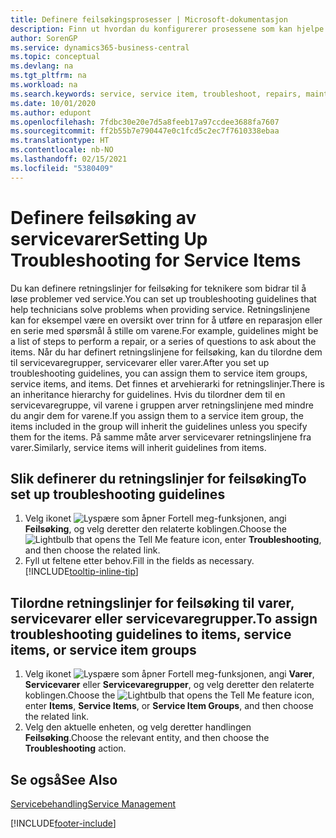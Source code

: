 ```yaml
---
title: Definere feilsøkingsprosesser | Microsoft-dokumentasjon
description: Finn ut hvordan du konfigurerer prosessene som kan hjelpe kundeservicerepresentanter med å identifisere og løse problemer med servicevarer.
author: SorenGP
ms.service: dynamics365-business-central
ms.topic: conceptual
ms.devlang: na
ms.tgt_pltfrm: na
ms.workload: na
ms.search.keywords: service, service item, troubleshoot, repairs, maintenance
ms.date: 10/01/2020
ms.author: edupont
ms.openlocfilehash: 7fdbc30e20e7d5a8feeb17a97ccdee3688fa7607
ms.sourcegitcommit: ff2b55b7e790447e0c1fcd5c2ec7f7610338ebaa
ms.translationtype: HT
ms.contentlocale: nb-NO
ms.lasthandoff: 02/15/2021
ms.locfileid: "5380409"
---
```

# <a name="setting-up-troubleshooting-for-service-items"></a><span data-ttu-id="25f35-103">Definere feilsøking av servicevarer</span><span class="sxs-lookup"><span data-stu-id="25f35-103">Setting Up Troubleshooting for Service Items</span></span>
<span data-ttu-id="25f35-104">Du kan definere retningslinjer for feilsøking for teknikere som bidrar til å løse problemer ved service.</span><span class="sxs-lookup"><span data-stu-id="25f35-104">You can set up troubleshooting guidelines that help technicians solve problems when providing service.</span></span> <span data-ttu-id="25f35-105">Retningslinjene kan for eksempel være en oversikt over trinn for å utføre en reparasjon eller en serie med spørsmål å stille om varene.</span><span class="sxs-lookup"><span data-stu-id="25f35-105">For example, guidelines might be a list of steps to perform a repair, or a series of questions to ask about the items.</span></span> <span data-ttu-id="25f35-106">Når du har definert retningslinjene for feilsøking, kan du tilordne dem til servicevaregrupper, servicevarer eller varer.</span><span class="sxs-lookup"><span data-stu-id="25f35-106">After you set up troubleshooting guidelines, you can assign them to service item groups, service items, and items.</span></span> <span data-ttu-id="25f35-107">Det finnes et arvehierarki for retningslinjer.</span><span class="sxs-lookup"><span data-stu-id="25f35-107">There is an inheritance hierarchy for guidelines.</span></span> <span data-ttu-id="25f35-108">Hvis du tilordner dem til en servicevaregruppe, vil varene i gruppen arver retningslinjene med mindre du angir dem for varene.</span><span class="sxs-lookup"><span data-stu-id="25f35-108">If you assign them to a service item group, the items included in the group will inherit the guidelines unless you specify them for the items.</span></span> <span data-ttu-id="25f35-109">På samme måte arver servicevarer retningslinjene fra varer.</span><span class="sxs-lookup"><span data-stu-id="25f35-109">Similarly, service items will inherit guidelines from items.</span></span>  

## <a name="to-set-up-troubleshooting-guidelines"></a><span data-ttu-id="25f35-110">Slik definerer du retningslinjer for feilsøking</span><span class="sxs-lookup"><span data-stu-id="25f35-110">To set up troubleshooting guidelines</span></span>
1. <span data-ttu-id="25f35-111">Velg ikonet ![Lyspære som åpner Fortell meg-funksjonen](media/ui-search/search_small.png "Fortell hva du vil gjøre"), angi **Feilsøking**, og velg deretter den relaterte koblingen.</span><span class="sxs-lookup"><span data-stu-id="25f35-111">Choose the ![Lightbulb that opens the Tell Me feature](media/ui-search/search_small.png "Tell me what you want to do") icon, enter **Troubleshooting**, and then choose the related link.</span></span>  
2. <span data-ttu-id="25f35-112">Fyll ut feltene etter behov.</span><span class="sxs-lookup"><span data-stu-id="25f35-112">Fill in the fields as necessary.</span></span> [!INCLUDE[tooltip-inline-tip](includes/tooltip-inline-tip_md.md)]  

## <a name="to-assign-troubleshooting-guidelines-to-items-service-items-or-service-item-groups"></a><span data-ttu-id="25f35-113">Tilordne retningslinjer for feilsøking til varer, servicevarer eller servicevaregrupper.</span><span class="sxs-lookup"><span data-stu-id="25f35-113">To assign troubleshooting guidelines to items, service items, or service item groups</span></span>
1. <span data-ttu-id="25f35-114">Velg ikonet ![Lyspære som åpner Fortell meg-funksjonen](media/ui-search/search_small.png "Fortell hva du vil gjøre"), angi **Varer**, **Servicevarer** eller **Servicevaregrupper**, og velg deretter den relaterte koblingen.</span><span class="sxs-lookup"><span data-stu-id="25f35-114">Choose the ![Lightbulb that opens the Tell Me feature](media/ui-search/search_small.png "Tell me what you want to do") icon, enter **Items**, **Service Items**, or **Service Item Groups**, and then choose the related link.</span></span>  
2. <span data-ttu-id="25f35-115">Velg den aktuelle enheten, og velg deretter handlingen **Feilsøking**.</span><span class="sxs-lookup"><span data-stu-id="25f35-115">Choose the relevant entity, and then choose the **Troubleshooting** action.</span></span>  

## <a name="see-also"></a><span data-ttu-id="25f35-116">Se også</span><span class="sxs-lookup"><span data-stu-id="25f35-116">See Also</span></span>
[<span data-ttu-id="25f35-117">Servicebehandling</span><span class="sxs-lookup"><span data-stu-id="25f35-117">Service Management</span></span>](service-service.md)

[!INCLUDE[footer-include](includes/footer-banner.md)]